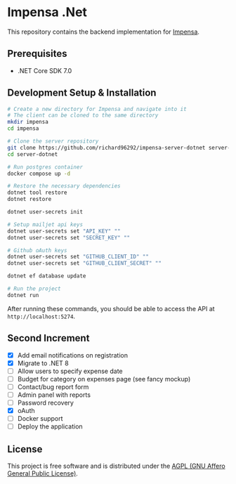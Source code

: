 # Impensa .Net

This repository contains the backend implementation for [Impensa](https://github.com/richard96292/impensa).

## Prerequisites

- .NET Core SDK 7.0

## Development Setup & Installation

```bash
# Create a new directory for Impensa and navigate into it
# The client can be cloned to the same directory
mkdir impensa
cd impensa

# Clone the server repository
git clone https://github.com/richard96292/impensa-server-dotnet server-dotnet
cd server-dotnet

# Run postgres container
docker compose up -d

# Restore the necessary dependencies
dotnet tool restore
dotnet restore

dotnet user-secrets init

# Setup mailjet api keys
dotnet user-secrets set "API_KEY" ""
dotnet user-secrets set "SECRET_KEY" ""

# Github oAuth keys
dotnet user-secrets set "GITHUB_CLIENT_ID" ""
dotnet user-secrets set "GITHUB_CLIENT_SECRET" ""

dotnet ef database update

# Run the project
dotnet run
```

After running these commands, you should be able to access the API at `http://localhost:5274`.

## Second Increment

- [x] Add email notifications on registration
- [x] Migrate to .NET 8
- [ ] Allow users to specify expense date
- [ ] Budget for category on expenses page (see fancy mockup)
- [ ] Contact/bug report form
- [ ] Admin panel with reports
- [ ] Password recovery
- [x] oAuth
- [ ] Docker support
- [ ] Deploy the application

## License

This project is free software and is distributed under
the [AGPL (GNU Affero General Public License)](https://www.gnu.org/licenses/agpl-3.0.en.html).
